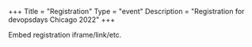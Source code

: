 +++
Title = "Registration"
Type = "event"
Description = "Registration for devopsdays Chicago 2022"
+++

<div style="width:100%; text-align:left;">

Embed registration iframe/link/etc.
</div></div>
</div>
